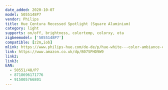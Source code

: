 ```yaml
---
date_added: 2020-10-07
model: 5055148P7
vendor: Philips
title: Hue Centura Recessed Spotlight (Square Aluminium)
category: light
supports: on/off, brightness, colortemp, colorxy, ota
zigbeemodel: ['5055148P7']
compatible: [z2m,iob]
mlink: https://www.philips-hue.com/de-de/p/hue-white---color-ambiance-centura-einbauspot/5055148P7
link: https://www.amazon.co.uk/dp/B07SPHD9W9
link2: 
link3: 
EAN: 
  - 50551/48/P7
  - 8718696171776
  - 915005766801
---
```

